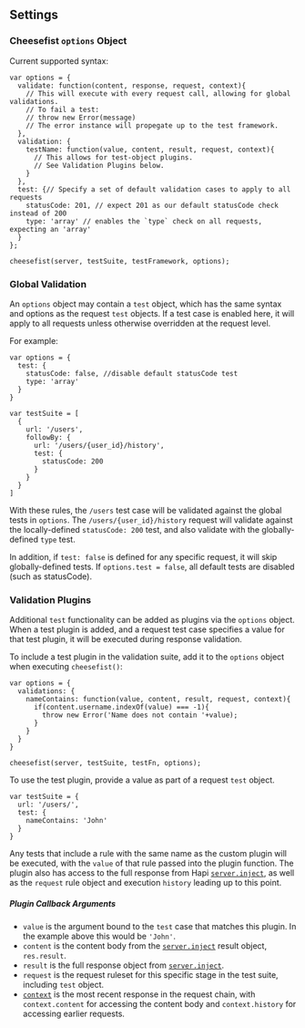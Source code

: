 ## Settings
### Cheesefist `options` Object
Current supported syntax:
```
var options = {
  validate: function(content, response, request, context){
    // This will execute with every request call, allowing for global validations.
    // To fail a test:
    // throw new Error(message)
    // The error instance will propegate up to the test framework.
  },
  validation: {
    testName: function(value, content, result, request, context){
      // This allows for test-object plugins.
      // See Validation Plugins below.
    }
  },
  test: {// Specify a set of default validation cases to apply to all requests
    statusCode: 201, // expect 201 as our default statusCode check instead of 200
    type: 'array' // enables the `type` check on all requests, expecting an 'array'
  }
};

cheesefist(server, testSuite, testFramework, options);
```

<a id="_global_validation"></a>
### Global Validation
An `options` object may contain a `test` object, which has the same syntax and options as the request `test` objects. If a test case is enabled here, it will apply to all requests unless otherwise overridden at the request level.

For example:
```
var options = {
  test: {
    statusCode: false, //disable default statusCode test
    type: 'array'
  }
}

var testSuite = [
  {
    url: '/users',
    followBy: {
      url: '/users/{user_id}/history',
      test: {
        statusCode: 200
      }
    }
  }
]
```
With these rules, the `/users` test case will be validated against the global tests in `options`. The `/users/{user_id}/history` request will validate against the locally-defined `statusCode: 200` test, and also validate with the globally-defined `type` test.

In addition, if `test: false` is defined for any specific request, it will skip globally-defined tests. If `options.test = false`, all default tests are disabled (such as statusCode).

<a id="_plugins"></a>
### Validation Plugins
Additional `test` functionality can be added as plugins via the `options` object. When a test plugin is added, and a request test case specifies a value for that test plugin, it will be executed during response validation.

To include a test plugin in the validation suite, add it to the `options` object when executing `cheesefist()`:
```
var options = {
  validations: {
    nameContains: function(value, content, result, request, context){
      if(content.username.indexOf(value) === -1){
        throw new Error('Name does not contain '+value);
      }
    }
  }
}

cheesefist(server, testSuite, testFn, options);
```

To use the test plugin, provide a value as part of a request `test` object.
```
var testSuite = {
  url: '/users/',
  test: {
    nameContains: 'John'
  }
}
```
Any tests that include a rule with the same name as the custom plugin will be executed, with the `value` of that rule passed into the plugin function. The plugin also has access to the full response from Hapi [`server.inject`](http://hapijs.com/api#serverinjectoptions-callback), as well as the `request` rule object and execution `history` leading up to this point.

##### Plugin Callback Arguments
- `value` is the argument bound to the `test` case that matches this plugin. In the example above this would be `'John'`.
- `content` is the content body from the [`server.inject`](http://hapijs.com/api#serverinjectoptions-callback) result object, `res.result`.
- `result` is the full response object from [`server.inject`](http://hapijs.com/api#serverinjectoptions-callback).
- `request` is the request ruleset for this specific stage in the test suite, including `test` object.
- [`context`](context.md) is the most recent response in the request chain, with `context.content` for accessing the content body and `context.history` for accessing earlier requests.

